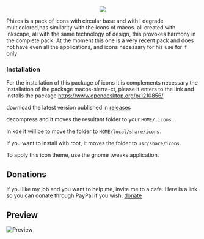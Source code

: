 <p align="center"><img src="https://raw.githubusercontent.com/zayronxio/phizos-icon-theme/master/.PREVIEW/rect1729.png"/></p>

 Phizos is a pack of icons with circular base and with I degrade multicolored,has similarity with the icons of macos. all created with inkscape, all with the same technology of design, this provokes harmony in the complete pack. 
At the moment this one is a very recent pack and does not have even all the applications, and icons necessary for his use for if only



### Installation

For the installation of this package of icons it is complements necessary the installation of the package macos-sierra-ct, please it enters to the link and installs the package
https://www.opendesktop.org/p/1210856/

download the latest version published in [releases](https://github.com/zayronxio/phizos-icon-theme/releases) 

decompress and it moves the resultant folder to your `HOME/.icons`. 

In kde it will be to move the folder to `HOME/local/share/icons.`

If you want to install with root, it moves the folder to `usr/share/icons`. 

To apply this icon theme, use the gnome tweaks application.


## Donations
If you like my job and you want to help me, invite me to a cafe. Here is a link so you can donate through PayPal if you wish: [donate](https://www.paypal.me/zayronxio)


## Preview

![Preview](https://raw.githubusercontent.com/zayronxio/phizos-icon-theme/master/.PREVIEW/2018.png)

